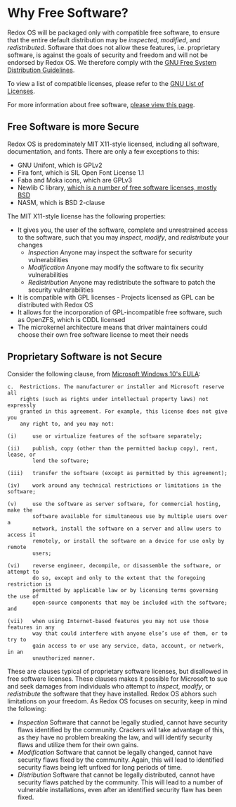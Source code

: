 Why Free Software?
=======

Redox OS will be packaged only with compatible free software, to ensure that the entire default distribution may be *inspected*, *modified*, and *redistributed*. Software that does not allow these features, i.e. proprietary software, is against the goals of security and freedom and will not be endorsed by Redox OS. We therefore comply with the [GNU Free System Distribution Guidelines](https://www.gnu.org/distros/free-system-distribution-guidelines.html).

To view a list of compatible licenses, please refer to the [GNU List of Licenses](https://www.gnu.org/licenses/license-list.html).

For more information about free software, [please view this page](https://www.gnu.org/philosophy/free-sw.html).

Free Software is more Secure
-------------------------------------
Redox OS is predominately MIT X11-style licensed, including all software, documentation, and fonts. There are only a few exceptions to this:
- GNU Unifont, which is GPLv2
- Fira font, which is SIL Open Font License 1.1
- Faba and Moka icons, which are GPLv3
- Newlib C library, [which is a number of free software licenses, mostly BSD](https://github.com/bminor/newlib/blob/master/COPYING.NEWLIB)
- NASM, which is BSD 2-clause

The MIT X11-style license has the following properties:
- It gives you, the user of the software, complete and unrestrained access to the software, such that you may *inspect*, *modify*, and *redistribute* your changes
  - *Inspection* Anyone may inspect the software for security vulnerabilities
  - *Modification* Anyone may modify the software to fix security vulnerabilities
  - *Redistribution* Anyone may redistribute the software to patch the security vulnerabilities
- It is compatible with GPL licenses - Projects licensed as GPL can be distributed with Redox OS
- It allows for the incorporation of GPL-incompatible free software, such as OpenZFS, which is CDDL licensed
- The microkernel architecture means that driver maintainers could choose their own free software license to meet their needs

Proprietary Software is not Secure
----------------------------------
Consider the following clause, from [Microsoft Windows 10's EULA](https://www.microsoft.com/en-us/Useterms/Retail/Windows/10/UseTerms_Retail_Windows_10_English.htm):
```
c.  Restrictions. The manufacturer or installer and Microsoft reserve all
    rights (such as rights under intellectual property laws) not expressly
    granted in this agreement. For example, this license does not give you
    any right to, and you may not:

(i)     use or virtualize features of the software separately;

(ii)    publish, copy (other than the permitted backup copy), rent, lease, or
        lend the software;

(iii)   transfer the software (except as permitted by this agreement);

(iv)    work around any technical restrictions or limitations in the software;

(v)     use the software as server software, for commercial hosting, make the
        software available for simultaneous use by multiple users over a
        network, install the software on a server and allow users to access it
        remotely, or install the software on a device for use only by remote
        users;

(vi)    reverse engineer, decompile, or disassemble the software, or attempt to
        do so, except and only to the extent that the foregoing restriction is
        permitted by applicable law or by licensing terms governing the use of
        open-source components that may be included with the software; and

(vii)   when using Internet-based features you may not use those features in any
        way that could interfere with anyone else’s use of them, or to try to
        gain access to or use any service, data, account, or network, in an
        unauthorized manner.
```

These are clauses typical of proprietary software licenses, but disallowed in free software licenses. These clauses makes it possible for Microsoft to sue and seek damages from individuals who attempt to *inspect*, *modify*, or *redistribute* the software that they have installed. Redox OS abhors such limitations on your freedom. As Redox OS focuses on security, keep in mind the following:
- *Inspection* Software that cannot be legally studied, cannot have security flaws identified by the community. Crackers will take advantage of this, as they have no problem breaking the law, and will identify security flaws and utilize them for their own gains.
- *Modification* Software that cannot be legally changed, cannot have security flaws fixed by the community. Again, this will lead to identified security flaws being left unfixed for long periods of time.
- *Distribution* Software that cannot be legally distributed, cannot have security flaws patched by the community. This will lead to a number of vulnerable installations, even after an identified security flaw has been fixed.
